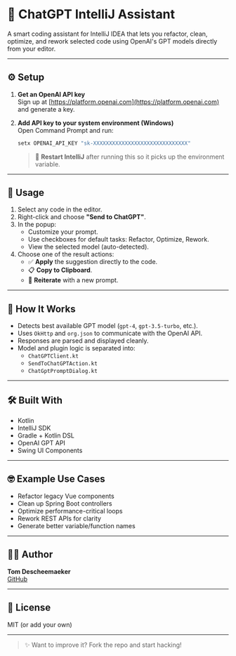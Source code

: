 # 🧠 ChatGPT IntelliJ Assistant

A smart coding assistant for IntelliJ IDEA that lets you refactor, clean, optimize, and rework selected code using OpenAI's GPT models directly from your editor.

---

## ⚙️ Setup

1. **Get an OpenAI API key**  
   Sign up at [https://platform.openai.com](https://platform.openai.com) and generate a key.

2. **Add API key to your system environment (Windows)**  
   Open Command Prompt and run:

   ```bash
   setx OPENAI_API_KEY "sk-XXXXXXXXXXXXXXXXXXXXXXXXXXXXXX"
   ```

   > 🔁 **Restart IntelliJ** after running this so it picks up the environment variable.

---

## 🚀 Usage

1. Select any code in the editor.
2. Right-click and choose **"Send to ChatGPT"**.
3. In the popup:
   - Customize your prompt.
   - Use checkboxes for default tasks: Refactor, Optimize, Rework.
   - View the selected model (auto-detected).
4. Choose one of the result actions:
   - ✅ **Apply** the suggestion directly to the code.
   - 📋 **Copy to Clipboard**.
   - 🔁 **Reiterate** with a new prompt.

---

## 🧠 How It Works

- Detects best available GPT model (`gpt-4`, `gpt-3.5-turbo`, etc.).
- Uses `OkHttp` and `org.json` to communicate with the OpenAI API.
- Responses are parsed and displayed cleanly.
- Model and plugin logic is separated into:
  - `ChatGPTClient.kt`
  - `SendToChatGPTAction.kt`
  - `ChatGptPromptDialog.kt`

---

## 🛠 Built With

- Kotlin
- IntelliJ SDK
- Gradle + Kotlin DSL
- OpenAI GPT API
- Swing UI Components

---

## 🤓 Example Use Cases

- Refactor legacy Vue components
- Clean up Spring Boot controllers
- Optimize performance-critical loops
- Rework REST APIs for clarity
- Generate better variable/function names

---

## 🧑‍💻 Author

**Tom Descheemaeker**  
[GitHub](https://github.com/TomDesch)

---

## 📃 License

MIT (or add your own)

---

> ✨ Want to improve it? Fork the repo and start hacking!
